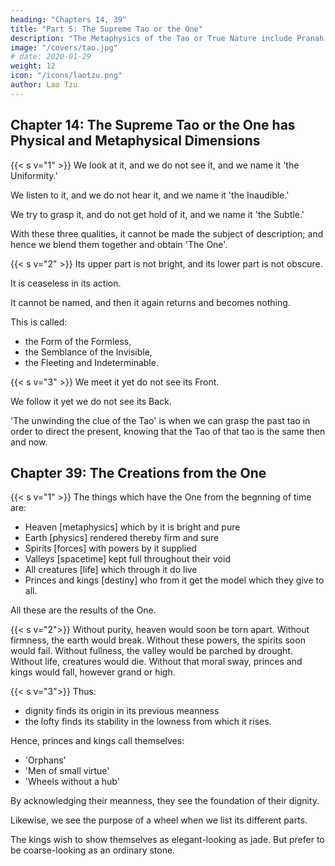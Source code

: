 ```yaml
---
heading: "Chapters 14, 39"
title: "Part 5: The Supreme Tao or the One"
description: "The Metaphysics of the Tao or True Nature include Pranah, Aether, and the Five elements"
image: "/covers/tao.jpg"
# date: 2020-01-29
weight: 12
icon: "/icons/laotzu.png"
author: Lao Tzu
---
```




## Chapter 14: The Supreme Tao or the One has Physical and Metaphysical Dimensions

{{< s v="1" >}} We look at it, and we do not see it, and we name it 'the Uniformity<!-- Equable -->.' 

We listen to it, and we do not hear it, and we name it 'the Inaudible.' 

We try to grasp it, and do not get hold of it, and we name it 'the Subtle.' 

With these three qualities, it cannot be made the subject of description; and hence we blend them together and obtain 'The One'.


{{< s v="2" >}} Its upper part is not bright, and its lower part is not obscure. 

It is ceaseless in its action. 

It cannot be named, and then it again returns and becomes nothing. 

This is called:
- the Form of the Formless,
- the Semblance of the Invisible,
- the Fleeting and Indeterminable.


{{< s v="3" >}} We meet it yet do not see its Front.

We follow it yet we do not see its Back. 

'The unwinding the clue of the Tao' is when we can grasp the past tao in order to direct the present, knowing that the Tao of that tao is the same then and now. <!--   and are able to know it as it was of old in the beginning, this is called . -->



## Chapter 39: The Creations from the One

{{< s v="1" >}} The things which have the One from the begnning of time are:

- Heaven [metaphysics] which by it is bright and pure
- Earth [physics] rendered thereby firm and sure
- Spirits [forces] with powers by it supplied
- Valleys [spacetime] kept full throughout their void
- All creatures [life] which through it do live
- Princes and kings [destiny] who from it get the model which they give to all.

All these are the results of the One.


{{< s v="2">}} Without purity, heaven would soon be torn apart.
Without firmness, the earth would break.
Without these powers, the spirits soon would fail.
Without fullness, the valley would be parched by drought.
Without life, creatures would die.
Without that moral sway, princes and kings would fall, however grand or high.



{{< s v="3">}} Thus:
- dignity finds its origin in its previous meanness
- the lofty finds its stability in the lowness from which it rises. 

Hence, princes and kings call themselves:
- 'Orphans' 
- 'Men of small virtue'
- 'Wheels without a hub'

By acknowledging their meanness, they see the foundation of their dignity. 

Likewise, we see the purpose of a wheel when we list its different parts. 

The kings wish to show themselves as elegant-looking as jade. But prefer to be coarse-looking as an ordinary stone.


